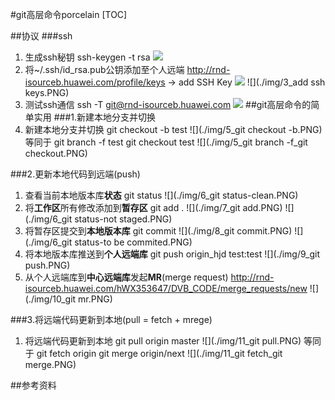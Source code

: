#git高层命令porcelain
[TOC]

##协议
###ssh
1. 生成ssh秘钥
		ssh-keygen -t rsa
	![](./img/1_ssh-keygen.PNG)
2. 将~/.ssh/id_rsa.pub公钥添加至个人远端
		http://rnd-isourceb.huawei.com/profile/keys -> add SSH Key
    ![](./img/2_id_rsa.pub.PNG)
    ![](./img/3_add ssh keys.PNG)
3. 测试ssh通信
		ssh -T git@rnd-isourceb.huawei.com
	![](./img/4_ssh-T.PNG)
##git高层命令的简单实用
###1.新建本地分支并切换
1. 新建本地分支并切换
		git checkout -b test
	![](./img/5_git checkout -b.PNG)
	等同于
    	git branch -f test
        git checkout test
    ![](./img/5_git branch -f_git checkout.PNG)

###2.更新本地代码到远端(push)
1. 查看当前本地版本库**状态**
		git status
	![](./img/6_git status-clean.PNG)
2. 将**工作区**所有修改添加到**暂存区**
		git add .
	![](./img/7_git add.PNG)
	![](./img/6_git status-not staged.PNG)
3. 将暂存区提交到**本地版本库**
		git commit
	![](./img/8_git commit.PNG)
	![](./img/6_git status-to be commited.PNG)
4. 将本地版本库推送到**个人远端库**
		git push origin_hjd test:test
	![](./img/9_git push.PNG)
5. 从个人远端库到**中心远端库**发起**MR**(merge request)
		http://rnd-isourceb.huawei.com/hWX353647/DVB_CODE/merge_requests/new
	![](./img/10_git mr.PNG)

###3.将远端代码更新到本地(pull = fetch + mrege)
1. 将远端代码更新到本地
		git pull origin master
	![](./img/11_git pull.PNG)
	等同于
    	git fetch origin
        git merge origin/next
	![](./img/11_git fetch_git merge.PNG)

##参考资料

